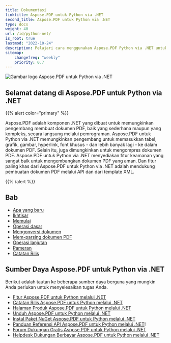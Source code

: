 ```yaml
---
title: Dokumentasi
linktitle: Aspose.PDF untuk Python via .NET
second_title: Aspose.PDF untuk Python via .NET
type: docs
weight: 40
url: /id/python-net/
is_root: true
lastmod: "2022-10-24"
description: Pelajari cara menggunakan Aspose.PDF Python via .NET untuk membuat aplikasi pemrosesan dokumen PDF di platform apa pun menggunakan Python. Telusuri tutorial, kode contoh, dan lainnya.
sitemap:
    changefreq: "weekly"
    priority: 0.7
---
```


![Gambar logo Aspose.PDF untuk Python via .NET](aspose_pdf-for-python-net.png)

<h2>Selamat datang di Aspose.PDF untuk Python via .NET</h2>

{{% alert color="primary" %}}

Aspose.PDF adalah komponen .NET yang dibuat untuk memungkinkan pengembang membuat dokumen PDF, baik yang sederhana maupun yang kompleks, secara langsung melalui pemrograman.
 Aspose.PDF untuk Python via .NET memungkinkan pengembang untuk memasukkan tabel, grafik, gambar, hyperlink, font khusus - dan lebih banyak lagi - ke dalam dokumen PDF. Selain itu, juga dimungkinkan untuk mengompres dokumen PDF. Aspose.PDF untuk Python via .NET menyediakan fitur keamanan yang sangat baik untuk mengembangkan dokumen PDF yang aman. Dan fitur paling khas dari Aspose.PDF untuk Python via .NET adalah mendukung pembuatan dokumen PDF melalui API dan dari template XML.

{{% /alert %}}

<h2>Bab</h2>

- [Apa yang baru](/pdf/id/python-net/whatsnew/)
- [Ikhtisar](/pdf/id/python-net/overview/)
- [Memulai](/pdf/id/python-net/get-started/)
- [Operasi dasar](/pdf/id/python-net/basic-operations/)
- [Mengonversi dokumen](/pdf/id/python-net/converting/)
- [Mem-parsing dokumen PDF](/pdf/id/python-net/parsing/)
- [Operasi lanjutan](/pdf/id/python-net/advanced-operations/)
- [Pameran](/pdf/id/python-net/showcases/)
- [Catatan Rilis](https://releases.aspose.com/pdf/pythonnet/release-notes/)

<h2>Sumber Daya Aspose.PDF untuk Python via .NET</h2>

Berikut adalah tautan ke beberapa sumber daya berguna yang mungkin Anda perlukan untuk menyelesaikan tugas Anda.
- [Fitur Aspose.PDF untuk Python melalui .NET](/pdf/id/python-net/key-features/)
- [Catatan Rilis Aspose.PDF untuk Python melalui .NET](https://releases.aspose.com/pdf/pythonnet/release-notes/)
- [Halaman Produk Aspose.PDF untuk Python melalui .NET](https://products.aspose.com/pdf/python-net/)
- [Unduh Aspose.PDF untuk Python melalui .NET](https://releases.aspose.com/pdf/pythonnet/)
- [Instal Paket NuGet Aspose.PDF untuk Python melalui .NET](https://www.nuget.org/packages/Aspose.PDF/)
- [Panduan Referensi API Aspose.PDF untuk Python melalui .NET](https://reference.aspose.com/pdf/net)!
- [Forum Dukungan Gratis Aspose.PDF untuk Python melalui .NET](https://forum.aspose.com/c/pdf/10)
- [Helpdesk Dukungan Berbayar Aspose.PDF untuk Python melalui .NET](https://helpdesk.aspose.com/)
